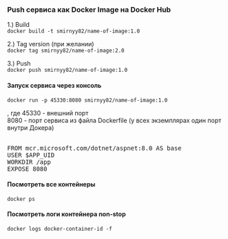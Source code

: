 ### Push сервиса как Docker Image на Docker Hub
  1.) Build <br>
`docker build -t smirnyy82/name-of-image:1.0`

  2.) Tag version (при желании) <br>
`docker tag smirnyy82/name-of-image:2.0`

  3.) Push <br>
`docker push smirnyy82/name-of-image:1.0`

#### Запуск сервиса через консоль 
`docker run -p 45330:8080 smirnyy82/name-of-image:1.0`

, где 45330 - внешний порт <br>
8080 - порт сервиса из файла Dockerfile (у всех экземплярах один порт внутри Докера) <br> <br>


<pre>FROM mcr.microsoft.com/dotnet/aspnet:8.0 AS base
USER $APP_UID
WORKDIR /app
EXPOSE 8080</pre>

#### Посмотреть все контейнеры
`docker ps`

#### Посмотреть логи контейнера non-stop
`docker logs docker-container-id -f`
